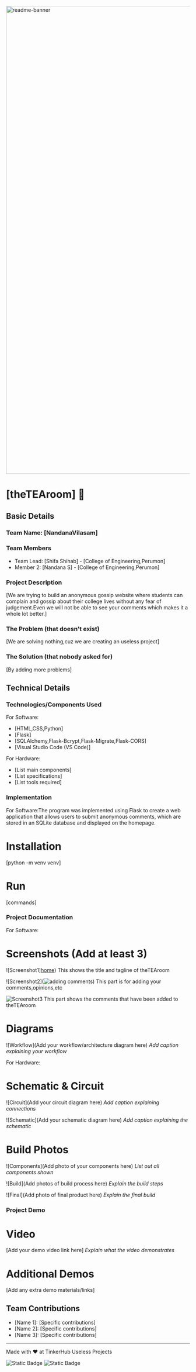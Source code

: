 <img width="1280" alt="readme-banner" src="https://github.com/user-attachments/assets/35332e92-44cb-425b-9dff-27bcf1023c6c">

# [theTEAroom] 🎯


## Basic Details
### Team Name: [NandanaVilasam]


### Team Members
- Team Lead: [Shifa Shihab] - [College of Engineering,Perumon]
- Member 2: [Nandana S] - [College of Engineering,Perumon]


### Project Description
[We are trying to build an anonymous gossip website where students can complain and gossip about their college lives without any fear of judgement.Even we will not be able to see your comments which makes it a whole lot better.]

### The Problem (that doesn't exist)
[We are solving nothing,cuz we are creating an useless project]

### The Solution (that nobody asked for)
[By adding more problems]

## Technical Details
### Technologies/Components Used
For Software:
- [HTML,CSS,Python]
- [Flask]
- [SQLAlchemy,Flask-Bcrypt,Flask-Migrate,Flask-CORS]
- [Visual Studio Code (VS Code)]

For Hardware:
- [List main components]
- [List specifications]
- [List tools required]

### Implementation
For Software:The program was implemented using Flask to create a web application that allows users to submit anonymous comments, which are stored in an SQLite database and displayed on the homepage.
# Installation
[python -m venv venv]

# Run
[commands]

### Project Documentation
For Software:

# Screenshots (Add at least 3)
![Screenshot1][home](https://github.com/user-attachments/assets/64713886-cb9c-4e7b-87a4-402228b60764))
This shows the title and tagline of theTEAroom

![Screenshot2](![adding comments](https://github.com/user-attachments/assets/9da4aff5-0880-49a8-95b9-9273dab92d6b))
This part is for adding your comments,opinions,etc

![Screenshot3](![comments](https://github.com/user-attachments/assets/89b06c54-8e1e-4677-942c-46fc75aceb50))
This part shows the comments that have been added to theTEAroom 

# Diagrams
![Workflow](Add your workflow/architecture diagram here)
*Add caption explaining your workflow*

For Hardware:

# Schematic & Circuit
![Circuit](Add your circuit diagram here)
*Add caption explaining connections*

![Schematic](Add your schematic diagram here)
*Add caption explaining the schematic*

# Build Photos
![Components](Add photo of your components here)
*List out all components shown*

![Build](Add photos of build process here)
*Explain the build steps*

![Final](Add photo of final product here)
*Explain the final build*

### Project Demo
# Video
[Add your demo video link here]
*Explain what the video demonstrates*

# Additional Demos
[Add any extra demo materials/links]

## Team Contributions
- [Name 1]: [Specific contributions]
- [Name 2]: [Specific contributions]
- [Name 3]: [Specific contributions]

---
Made with ❤️ at TinkerHub Useless Projects 

![Static Badge](https://img.shields.io/badge/TinkerHub-24?color=%23000000&link=https%3A%2F%2Fwww.tinkerhub.org%2F)
![Static Badge](https://img.shields.io/badge/UselessProject--24-24?link=https%3A%2F%2Fwww.tinkerhub.org%2Fevents%2FQ2Q1TQKX6Q%2FUseless%2520Projects)



